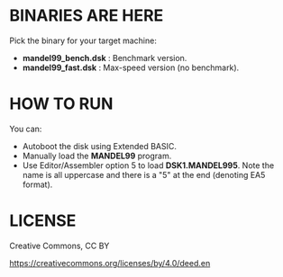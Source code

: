 # BINARIES ARE HERE

Pick the binary for your target machine:

- **mandel99_bench.dsk**    : Benchmark version.
- **mandel99_fast.dsk**    : Max-speed version (no benchmark).


# HOW TO RUN

You can:
- Autoboot the disk using Extended BASIC.
- Manually load the **MANDEL99** program.
- Use Editor/Assembler option 5 to load **DSK1.MANDEL995**. Note the name is all uppercase and there is a "5" at the end (denoting EA5 format).


# LICENSE

Creative Commons, CC BY

https://creativecommons.org/licenses/by/4.0/deed.en
